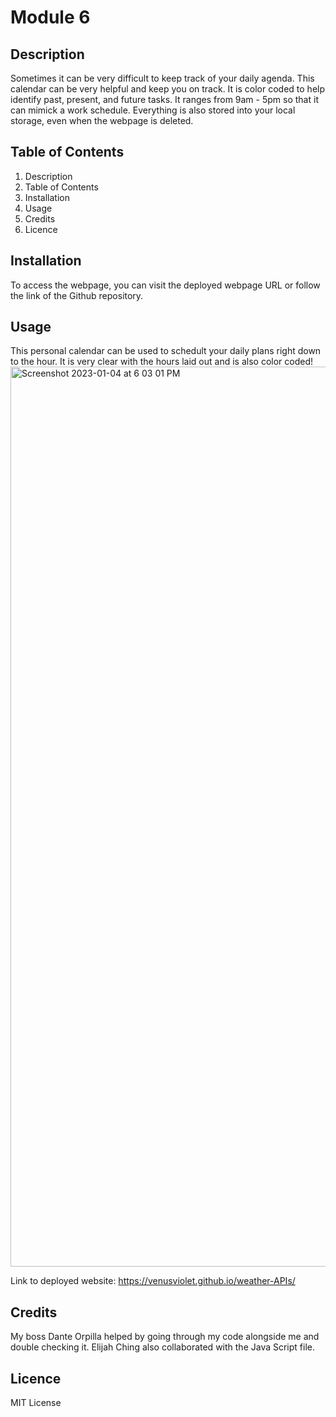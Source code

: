 # Module 6

## Description 
Sometimes it can be very difficult to keep track of your daily agenda. This calendar can be very helpful and keep you on track. It is color coded to help identify past, present, and future tasks. It ranges from 9am - 5pm so that it can mimick a work schedule. Everything is also stored into your local storage, even when the webpage is deleted. 

## Table of Contents
1. Description
2. Table of Contents
3. Installation
4. Usage
5. Credits
6. Licence

## Installation 
To access the webpage, you can visit the deployed webpage URL or follow the link of the Github repository. 

## Usage
This personal calendar can be used to schedult your daily plans right down to the hour. It is very clear with the hours laid out and is also color coded!
<img width="1440" alt="Screenshot 2023-01-04 at 6 03 01 PM" src="https://user-images.githubusercontent.com/115984242/210699411-97a6a955-7905-4ded-8227-98c25f6f5cba.png">

Link to deployed website: https://venusviolet.github.io/weather-APIs/ 

## Credits 
My boss Dante Orpilla helped by going through my code alongside me and double checking it. Elijah Ching also collaborated with the Java Script file. 


## Licence 
MIT License